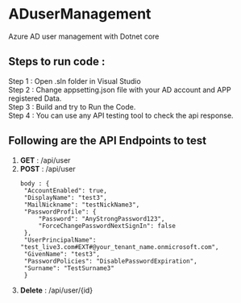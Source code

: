 # ADuserManagement
Azure AD user management with Dotnet core 

## Steps to run code :

Step 1 : Open .sln folder in Visual Studio  
Step 2 : Change appsetting.json file with your AD account and APP registered Data.  
Step 3 : Build and try to Run the Code.  
Step 4 : You can use any API testing tool to check the api response.  

## Following are the API Endpoints to test 
1. **GET** : /api/user
2. **POST** : /api/user 
   ```
   body : {
    "AccountEnabled": true,
    "DisplayName": "test3",
    "MailNickname": "testNickName3",
    "PasswordProfile": {
        "Password": "AnyStrongPassword123",
        "ForceChangePasswordNextSignIn": false
    },
    "UserPrincipalName": "test_live3.com#EXT#@your_tenant_name.onmicrosoft.com",
    "GivenName": "test3",
    "PasswordPolicies": "DisablePasswordExpiration",
    "Surname": "TestSurname3"
    }
    ```
3. **Delete** : /api/user/{id}
